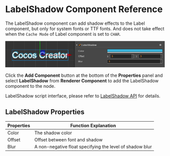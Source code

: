 # LabelShadow Component Reference

The LabelShadow component can add shadow effects to the Label component, but only for system fonts or TTF fonts. And does not take effect when the `Cache Mode` of Label component is set to `CHAR`.

![label-shadow](label/label-shadow.png)

Click the **Add Component** button at the bottom of the **Properties** panel and select **LabelShadow** from **Renderer Component** to add the LabelShadow component to the node.

LabelShadow script interface, please refer to [LabelShadow API](../../../api/en/classes/LabelShadow.html) for details.

## LabelShadow Properties

| Properties | Function Explanation
| ---------- | ---------- |
| Color  | The shadow color
| Offset | Offset between font and shadow
| Blur   | A non-negative float specifying the level of shadow blur
